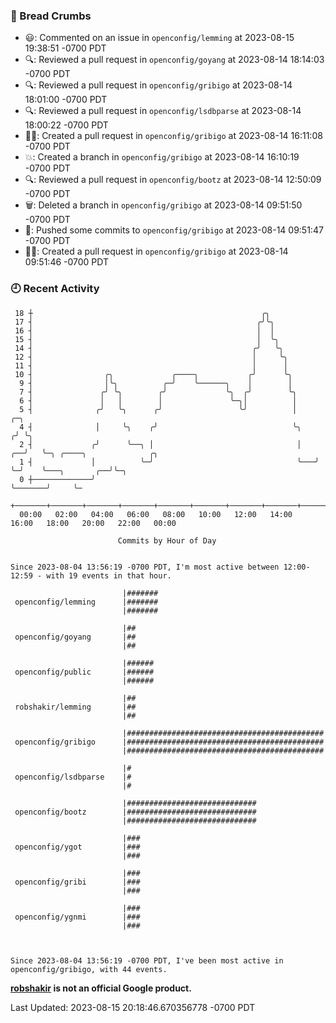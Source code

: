 ### 🍞 Bread Crumbs

 * 😃: Commented on an issue in `openconfig/lemming` at 2023-08-15 19:38:51 -0700 PDT
 * 🔍: Reviewed a pull request in  `openconfig/goyang` at 2023-08-14 18:14:03 -0700 PDT
 * 🔍: Reviewed a pull request in  `openconfig/gribigo` at 2023-08-14 18:01:00 -0700 PDT
 * 🔍: Reviewed a pull request in  `openconfig/lsdbparse` at 2023-08-14 18:00:22 -0700 PDT
 * ✍🏼: Created a pull request in `openconfig/gribigo` at 2023-08-14 16:11:08 -0700 PDT
 * 💥: Created a branch in `openconfig/gribigo` at 2023-08-14 16:10:19 -0700 PDT
 * 🔍: Reviewed a pull request in  `openconfig/bootz` at 2023-08-14 12:50:09 -0700 PDT
 * 🗑: Deleted a branch in `openconfig/gribigo` at 2023-08-14 09:51:50 -0700 PDT
 * 🚢: Pushed some commits to `openconfig/gribigo` at 2023-08-14 09:51:47 -0700 PDT
 * ✍🏼: Created a pull request in `openconfig/gribigo` at 2023-08-14 09:51:46 -0700 PDT

### 🕘 Recent Activity
```
 18 ┼                                                   ╭╮
 17 ┤                                                  ╭╯╰╮
 16 ┤                                                  │  │
 15 ┤                                                  │  ╰╮
 14 ┤                                                 ╭╯   ╰╮
 12 ┤                                                 │     ╰╮
 11 ┤                                                 │      │
 10 ┤                ╭╮             ╭────╮           ╭╯      ╰╮
  9 ┤                │╰╮          ╭─╯    ╰──────╮    │        │
  7 ┤               ╭╯ ╰╮        ╭╯             ╰╮  ╭╯        ╰╮
  6 ┤               │   │        │               ╰─╮│          │
  5 ┤              ╭╯   ╰╮      ╭╯                 ╰╯          │        ╭─╮
  4 ┤              │     ╰╮    ╭╯                              ╰╮      ╭╯ ╰╮
  2 ┤             ╭╯      ╰──╮ │                                │   ╭──╯   ╰─╮ ╭────╮              ╭╮
  1 ┤             │          ╰─╯                                ╰───╯        ╰─╯    ╰───╮       ╭──╯╰─╮
  0 ┼─────────────╯                                                                     ╰───────╯     ╰─
    +───────+───────+───────+───────+───────+───────+───────+───────+───────+───────+───────+───────+────
  00:00   02:00   04:00   06:00   08:00   10:00   12:00   14:00   16:00   18:00   20:00   22:00   00:00   

						Commits by Hour of Day


Since 2023-08-04 13:56:19 -0700 PDT, I'm most active between 12:00-12:59 - with 19 events in that hour.

```



```
                         |#######
 openconfig/lemming      |#######
                         |#######

                         |##
 openconfig/goyang       |##
                         |##

                         |######
 openconfig/public       |######
                         |######

                         |##
 robshakir/lemming       |##
                         |##

                         |############################################
 openconfig/gribigo      |############################################
                         |############################################

                         |#
 openconfig/lsdbparse    |#
                         |#

                         |#############################
 openconfig/bootz        |#############################
                         |#############################

                         |###
 openconfig/ygot         |###
                         |###

                         |###
 openconfig/gribi        |###
                         |###

                         |###
 openconfig/ygnmi        |###
                         |###



Since 2023-08-04 13:56:19 -0700 PDT, I've been most active in openconfig/gribigo, with 44 events.

```
**[robshakir](mailto:robjs@google.com) is not an official Google product.**  


Last Updated: 2023-08-15 20:18:46.670356778 -0700 PDT
